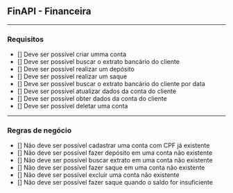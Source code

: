 ## FinAPI - Financeira

---

### Requisitos

- [] Deve ser possível criar umma conta
- [] Deve ser possível buscar o extrato bancário do cliente
- [] Deve ser possível realizar um depósito
- [] Deve ser possível realizar um saque
- [] Deve ser possível buscar o extrato bancário do cliente por data
- [] Deve ser possível atualizar dados da conta do cliente
- [] Deve ser possível obter dados da conta do cliente
- [] Deve ser possível deletar uma conta

---

### Regras de negócio

- [] Não deve ser possível cadastrar uma conta com CPF já existente
- [] Não deve ser possível fazer depósito em uma conta não existente
- [] Não deve ser possível buscar extrato em uma conta não existente
- [] Não deve ser possível fazer saque em uma conta não existente
- [] Não deve ser possível excluir uma conta não existente
- [] Não deve ser possível fazer saque quando o saldo for insuficiente
